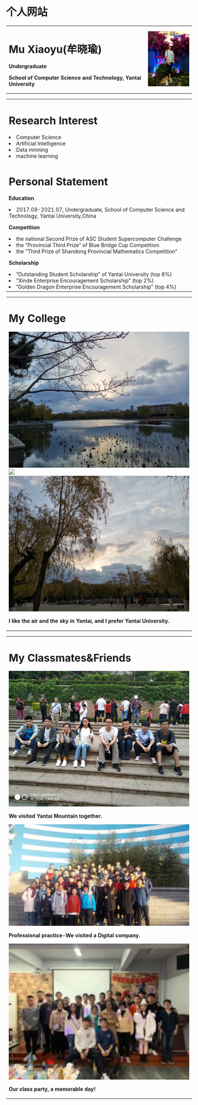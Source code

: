 # 个人网站
<table border="0">
  <tr>
    <td width="75%">
      <h1>Mu Xiaoyu(牟晓瑜)</h1>
      <p><b>Undergraduate</b></p>
      <p><b>School of Computer Science and Technology, Yantai University</b></p>
    </td>
    <td width="25%">
      <img src="/a.jpg" width="100%">    
    </td>
  </tr>
</table>
<table border="0">
    <tr>
    <td width="75%">
      <h1>Research Interest</h1>
       <li>Computer Science<br>
      </li>
      <li>Artificial Intelligence<br>
      </li>
      <li>Data minning <br>
      </li>
      <li>machine learning<br>
      </li>
    </td>
  </tr>
  
  <tr>
    <td width="75%">
      <h1>Personal Statement</h1>
      <p><b>Education</b></p>
       <li>2017.09-2021.07, Undergraduate, School of Computer Science and Technology, Yantai University,China<br>
      </li>
      <p><b>Competition</b></p>
      <li>the national Second Prize of ASC Student Supercomputer Challenge<br>
      </li>
      <li> the ”Provincial Third Prize” of Blue Bridge Cup Competition<br>
      </li>
      <li> the ”Third Prize of Shandong Provincial Mathematics Competition”<br>
      </li>
      <p><b>Scholarship</b></p>
      <li> ”Outstanding Student Scholarship” of Yantai University (top 8%)<br>
      </li>
       <li> ”Xinde Enterprise Encouragement Scholarship” (top 2%)<br>
      </li>
       <li> ”Golden Dragon Enterprise Encouragement Scholarship” (top 4%)<br>
      </li>
    </td>

  </tr> 
</table>

<table border="0">
  <tr>
    <td width="75%">
      <h1>My College</h1>
      <img src="/syh.jpg" width="100%"> 
      <img src="/shu.jpg" width="100%">
      <img src="/yun.jpg" width="100%">
      <p><b>I like the air and the sky in Yantai, and I prefer Yantai University.</b></p>
    </td>
  </tr>
</table>


<table border="0">
  <tr>
    <td width="75%">
      <h1>My Classmates&Friends</h1>
      <img src="/sj.jpg" width="100%"> 
      <p><b>We visited Yantai Mountain together.</b></p>
      <img src="/sx.png" width="100%">
      <p><b>Professional practice-We visited a Digital company.</b></p>
      <img src="/hp.jfif" width="100%">
      <p><b>Our class party, a memorable day!</b></p>
    </td>
  </tr>
</table>

